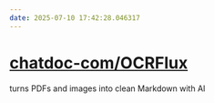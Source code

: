 ```yaml
---
date: 2025-07-10 17:42:28.046317
---
```


# [chatdoc-com/OCRFlux](https://github.com/chatdoc-com/OCRFlux)

turns PDFs and images into clean Markdown with AI